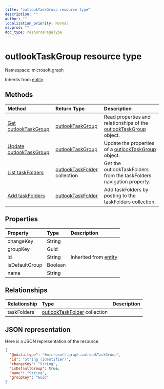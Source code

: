 ```yaml
---
title: "outlookTaskGroup resource type"
description: ""
author: ""
localization_priority: Normal
ms.prod: ""
doc_type: resourcePageType
---
```


# outlookTaskGroup resource type


Namespace: microsoft.graph




Inherits from [entity](../resources/entity.md)

## Methods
|Method|Return Type|Description|
|:---|:---|:---|
|[Get outlookTaskGroup](../api/outlooktaskgroup-get.md)|[outlookTaskGroup](../resources/outlooktaskgroup.md)|Read properties and relationships of the [outlookTaskGroup](../resources/outlooktaskgroup.md) object.|
|[Update outlookTaskGroup](../api/outlooktaskgroup-update.md)|[outlookTaskGroup](../resources/outlooktaskgroup.md)|Update the properties of a [outlookTaskGroup](../resources/outlooktaskgroup.md) object.|
|[List taskFolders](../api/outlooktaskgroup-list-taskfolders.md)|[outlookTaskFolder](../resources/outlooktaskfolder.md) collection|Get the outlookTaskFolders from the taskFolders navigation property.|
|[Add taskFolders](../api/outlooktaskgroup-post-taskfolders.md)|[outlookTaskFolder](../resources/outlooktaskfolder.md)|Add taskFolders by posting to the taskFolders collection.|

## Properties
|Property|Type|Description|
|:---|:---|:---|
|changeKey|String||
|groupKey|Guid||
|id|String| Inherited from [entity](../resources/entity.md)|
|isDefaultGroup|Boolean||
|name|String||

## Relationships
|Relationship|Type|Description|
|:---|:---|:---|
|taskFolders|[outlookTaskFolder](../resources/outlooktaskfolder.md) collection||

## JSON representation
Here is a JSON representation of the resource.
<!-- {
  "blockType": "resource",
  "keyProperty": "id",
  "@odata.type": "microsoft.graph.outlookTaskGroup",
  "baseType": "microsoft.graph.entity",
  "openType": false
}
-->
``` json
{
  "@odata.type": "#microsoft.graph.outlookTaskGroup",
  "id": "String (identifier)",
  "changeKey": "String",
  "isDefaultGroup": true,
  "name": "String",
  "groupKey": "Guid"
}
```

